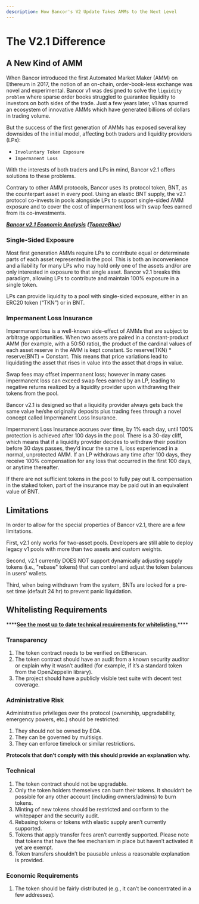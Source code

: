 ```yaml
---
description: How Bancor's V2 Update Takes AMMs to the Next Level‌
---
```


# The V2.1 Difference

## A New Kind of AMM <a id="a-new-kind-of-amm"></a>

When Bancor introduced the first Automated Market Maker \(AMM\) on Ethereum in 2017, the notion of an on-chain, order-book-less exchange was novel and experimental. Bancor v1 was designed to solve the `liquidity problem` where sparse order books struggled to guarantee liquidity to investors on both sides of the trade. Just a few years later, v1 has spurred an ecosystem of innovative AMMs which have generated billions of dollars in trading volume.‌

But the success of the first generation of AMMs has exposed several key downsides of the initial model, affecting both traders and liquidity providers \(LPs\):‌

* `Involuntary Token Exposure`
* `Impermanent Loss`

With the interests of both traders and LPs in mind, Bancor v2.1 offers solutions to these problems.‌

Contrary to other AMM protocols, Bancor uses its protocol token, BNT, as the counterpart asset in every pool. Using an elastic BNT supply, the v2.1 protocol co-invests in pools alongside LPs to support single-sided AMM exposure and to cover the cost of impermanent loss with swap fees earned from its co-investments. 

[_**Bancor v2.1 Economic Analysis**_](https://drive.google.com/file/d/1en044m2wchn85aQBcoVx2elmxEYd5kEA/view) _**\(**_[_**TopazeBlue**_](https://topaze.blue/)_**\)**_

### Single-Sided Exposure <a id="single-token-staking"></a>

Most first generation AMMs require LPs to contribute equal or determinate parts of each asset represented in the pool. This is both an inconvenience and a liability for many LPs who may hold only one of the assets and/or are only interested in exposure to that single asset. Bancor v2.1 breaks this paradigm, allowing LPs to contribute and maintain 100% exposure in a single token.

LPs can provide liquidity to a pool with single-sided exposure, either in an ERC20 token \(“TKN”\) or in BNT.

### Impermanent Loss Insurance <a id="mitigating-impermanent-loss"></a>

Impermanent loss is a well-known side-effect of AMMs that are subject to arbitrage opportunities. When two assets are paired in a constant-product AMM \(for example, with a 50:50 ratio\), the product of the cardinal values of each asset reserve in the AMM is kept constant. So reserve\(TKN\) \* reserve\(BNT\) = Constant. This means that price variations lead to liquidating the asset that rises in value into the asset that drops in value. 

Swap fees may offset impermanent loss; however in many cases impermanent loss can exceed swap fees earned by an LP, leading to negative returns realized by a liquidity provider upon withdrawing their tokens from the pool.

Bancor v2.1 is designed so that a liquidity provider always gets back the same value he/she originally deposits plus trading fees through a novel concept called Impermanent Loss Insurance.

Impermanent Loss Insurance accrues over time, by 1% each day, until 100% protection is achieved after 100 days in the pool. There is a 30-day cliff, which means that if a liquidity provider decides to withdraw their position before 30 days passes, they’d incur the same IL loss experienced in a normal, unprotected AMM. If an LP withdraws any time after 100 days, they receive 100% compensation for any loss that occurred in the first 100 days, or anytime thereafter. 

If there are not sufficient tokens in the pool to fully pay out IL compensation in the staked token, part of the insurance may be paid out in an equivalent value of BNT.

## Limitations <a id="limitations"></a>

In order to allow for the special properties of Bancor v2.1, there are a few limitations.‌

First, v2.1 only works for two-asset pools. Developers are still able to deploy legacy v1 pools with more than two assets and custom weights.‌

Second, v2.1 currently DOES NOT support dynamically adjusting supply tokens \(i.e., "rebase" tokens\) that can control and adjust the token balances in users' wallets.

Third, when being withdrawn from the system, BNTs are locked for a pre-set time \(default 24 hr\) to prevent panic liquidation.

## **Whitelisting Requirements**

\*\*\*\*[**See the most up to date technical requirements for whitelisting.**](https://gov.bancor.network/t/whitelisting-requirements/1849)\*\*\*\*

### **Transparency**

1. The token contract needs to be verified on Etherscan.
2. The token contract should have an audit from a known security auditor or explain why it wasn’t audited \(for example, if it’s a standard token from the OpenZeppelin library\).
3. The project should have a publicly visible test suite with decent test coverage.

### **Administrative Risk**

Administrative privileges over the protocol \(ownership, upgradability, emergency powers, etc.\) should be restricted:

1. They should not be owned by EOA.
2. They can be governed by multisigs.
3. They can enforce timelock or similar restrictions.

**Protocols that don’t comply with this should provide an explanation why.**

### **Technical**

1. The token contract should not be upgradable. 
2. Only the token holders themselves can burn their tokens. It shouldn’t be possible for any other account \(including owners/admins\) to burn tokens.
3. Minting of new tokens should be restricted and conform to the whitepaper and the security audit. 
4. Rebasing tokens or tokens with elastic supply aren’t currently supported.
5. Tokens that apply transfer fees aren’t currently supported. Please note that tokens that have the fee mechanism in place but haven’t activated it yet are exempt. 
6. Token transfers shouldn’t be pausable unless a reasonable explanation is provided.

### **Economic Requirements**

1. The token should be fairly distributed \(e.g., it can’t be concentrated in a few addresses\). 

